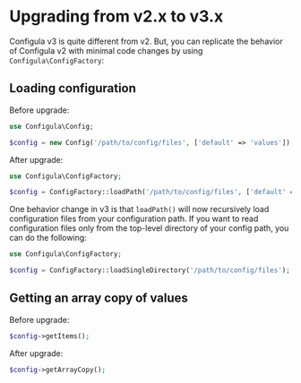 # Upgrading from v2.x to v3.x

Configula v3 is quite different from v2.  But, you can replicate the behavior of Configula v2 
with minimal code changes by using `Configula\ConfigFactory`:

## Loading configuration

Before upgrade: 

```php
use Configula\Config;

$config = new Config('/path/to/config/files', ['default' => 'values']);
```

After upgrade:

```php
use Configula\ConfigFactory;

$config = ConfigFactory::loadPath('/path/to/config/files', ['default' => 'values']);
```

One behavior change in v3 is that `loadPath()` will now recursively load configuration files from your configuration
path.  If you want to read configuration files only from the top-level directory of your config path, you can do the
following:

```php
use Configula\ConfigFactory;

$config = ConfigFactory::loadSingleDirectory('/path/to/config/files');
```

## Getting an array copy of values

Before upgrade:

```php
$config->getItems();
```

After upgrade:

```php
$config->getArrayCopy();
```
